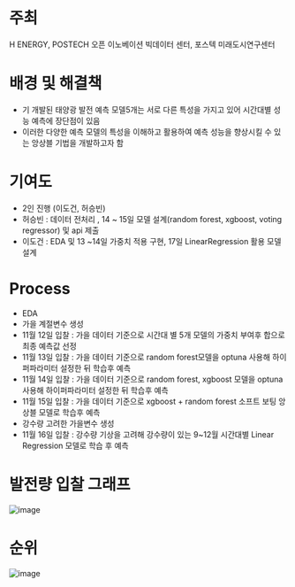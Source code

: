 # 주최
H ENERGY, POSTECH 오픈 이노베이션 빅데이터 센터, 포스텍 미래도시연구센터

# 배경 및 해결책
- 기 개발된 태양광 발전 예측 모델5개는 서로 다른 특성을 가지고 있어 시간대별 성능 예측에 장단점이 있음
- 이러한 다양한 예측 모델의 특성을 이해하고 활용하여 예측 성능을 향상시킬 수 있는 앙상블 기법을 개발하고자 함
  
# 기여도
- 2인 진행 (이도건, 허승빈)
- 허승빈 : 데이터 전처리 , 14 ~ 15일 모델 설계(random forest, xgboost, voting regressor) 및 api 제출
- 이도건 : EDA 및 13 ~14일 가중치 적용 구현, 17일 LinearRegression 활용 모델 설계
  
# Process
- EDA
- 가을 계절변수 생성
- 11월 12일 입찰 : 가을 데이터 기준으로 시간대 별 5개 모델의 가중치 부여후 합으로 최종 예측값 선정
- 11월 13일 입찰 : 가을 데이터 기준으로 random forest모델을 optuna 사용해 하이퍼파라미터 설정한 뒤 학습후 예측
- 11월 14일 입찰 : 가을 데이터 기준으로 random forest, xgboost 모델을 optuna 사용해 하이퍼파라미터 설정한 뒤 학습후 예측
- 11월 15일 입찰 : 가을 데이터 기준으로 xgboost + random forest 소프트 보팅 앙상블 모델로 학습후 예측
- 강수량 고려한 가을변수 생성
- 11월 16일 입찰 : 강수량 기상을 고려해 강수량이 있는 9~12월 시간대별 Linear Regression 모델로 학습 후 예측
  
# 발전량 입찰 그래프
![image](https://github.com/seung-bin99/project/assets/153293674/4bc86eb4-e7a6-497d-b63a-25df706455ec)

# 순위
![image](https://github.com/seung-bin99/project/assets/153293674/cf9f8a8d-37db-4868-b8ca-f5ca42a5b01a)
